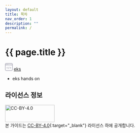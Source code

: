 ```yaml
---
layout: default
title: 목차
nav_order: 1
description: ""
permalink: /
---
```

# {{ page.title }}

<!-- ## 목차 -->
<div class="content_wrap">
    <div class="contents_block">
        <div class="contents_tt">
            <svg width="24" height="24" viewBox="0 0 24 24" fill="none" xmlns="http://www.w3.org/2000/svg">
            <g clip-path="url(#clip0_19_131)">
            <rect x="0.5" y="0.5" width="23" height="23" rx="2.5" fill="white" stroke="#807F93"/>
            <path d="M0.5 3C0.5 1.61929 1.61929 0.5 3 0.5H21C22.3807 0.5 23.5 1.61929 23.5 3V5.5H0.5V3Z" fill="#F1F1F3" stroke="#807F93"/>
            <path d="M12.728 11.5599L11.272 17.6399" stroke="#807F93" stroke-linecap="round" stroke-linejoin="round"/>
            <path d="M7.82396 16.824L4.95996 14.6L7.82396 12.376" stroke="#807F93" stroke-linecap="round" stroke-linejoin="round"/>
            <path d="M16.176 16.824L19.04 14.6L16.176 12.376" stroke="#807F93" stroke-linecap="round" stroke-linejoin="round"/>
            <path d="M6.23206 3.26404H6.60806" stroke="#807F93" stroke-linecap="round" stroke-linejoin="round"/>
            <path d="M3.61603 3.26416H3.98403" stroke="#807F93" stroke-linecap="round" stroke-linejoin="round"/>
            <path d="M8.85602 3.26404H9.22402" stroke="#807F93" stroke-linecap="round" stroke-linejoin="round"/>
            </g>
            <defs>
            <clipPath id="clip0_19_131">
            <rect width="24" height="24" fill="white"/>
            </clipPath>
            </defs>
            </svg>
            <a href="{{ site.baseurl }}/docs/eks-hands-on/" class="link">eks</a>
        </div>
        <div class="contents_body">
            <ul>
                <li>eks hands on</li>
            </ul>
        </div>
    </div>
</div>


## 라이선스 정보
<img src="https://t1.kakaocdn.net/olive/ossguide/ccby.png" width="160" height="56" alt="CC-BY-4.0" class="mb-3" /><br>
본 가이드는 [CC-BY-4.0](https://github.daumkakao.com/oss/kakao.github.io/blob/main/CC-BY-4.0){:target="_blank"} 라이선스 하에 공개합니다.
